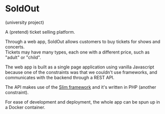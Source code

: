 # SoldOut
(university project)

A (pretend) ticket selling platform.

Through a web app, SoldOut allows customers to buy tickets for shows and concerts.  
Tickets may have many types, each one with a different price, such as "adult" or "child".

The web app is built as a single page application using vanilla Javascript because one of the
constraints was that we couldn't use frameworks, and communicates with the backend through a REST API.

The API makes use of the [Slim framework](http://www.slimframework.com/) and it's written in PHP (another constraint).

For ease of development and deployment, the whole app can be spun up in a Docker container.
